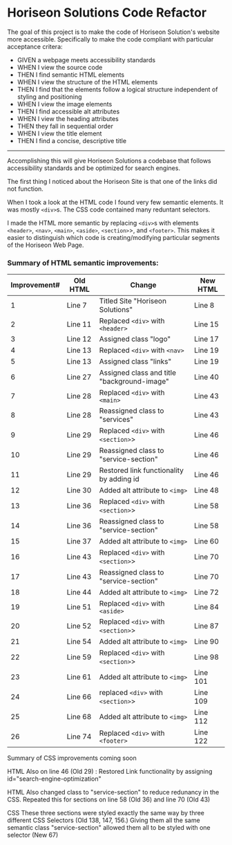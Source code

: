 # Horiseon Solutions Code Refactor

The goal of this project is to make the code of Horiseon Solution's website more accessible.  Specifically to make the code compliant with particular acceptance critera:

* GIVEN a webpage meets accessibility standards
 * WHEN I view the source code
  * THEN I find semantic HTML elements
 * WHEN I view the structure of the HTML elements
  * THEN I find that the elements follow a logical structure independent of styling and positioning
 * WHEN I view the image elements
  * THEN I find accessible alt attributes
 * WHEN I view the heading attributes
  * THEN they fall in sequential order
 * WHEN I view the title element
  * THEN I find a concise, descriptive title

------------------------------------------

Accomplishing this will give Horiseon Solutions a codebase that follows accessibility standards and be optimized for search engines.

The first thing I noticed about the Horiseon Site is that one of the links did not function.  

When I took a look at the HTML code I found very few semantic elements.  It was mostly `<div>`s.  The CSS code contained many reduntant selectors.

I made the HTML more semantic by replacing `<div>`s with elements `<header>`, `<nav>`, `<main>`, `<aside>`, `<section>`>, and `<footer>`.  This makes it easier to distinguish which code is creating/modifying particular segments of the Horiseon Web Page.   


### Summary of HTML semantic improvements:

Improvement# | Old HTML | Change | New HTML
-------|-------|---------|-----------
 1 | Line 7 | Titled Site "Horiseon Solutions" | Line 8
 2 | Line  11 | Replaced `<div>` with  ``<header>`` | Line 15
 3 | Line 12 | Assigned class "logo" | Line 17
 4 | Line 13 | Replaced `<div>` with `<nav>` | Line 19
 5 | Line 13 | Assigned class "links" | Line 19
 6 | Line 27 | Assigned class and title "background-image" | Line 40
 7 | Line 28 | Replaced `<div>` with `<main>` | Line 43
 8 | Line 28 | Reassigned class to "services" | Line 43
 9 | Line 29 | Replaced `<div>` with `<section>`> | Line 46
10 | Line 29 | Reassigned class to "service-section" | Line 46
11 | Line 29 | Restored link functionality by adding id | Line 46
12 | Line 30 | Added alt attribute to `<img>` | Line 48
13 | Line 36 | Replaced `<div>` with `<section>`> | Line 58
14 | Line 36 | Reassigned class to "service-section" | Line 58
15 | Line 37 | Added alt attribute to `<img>` | Line 60
16 | Line 43 | Replaced `<div>` with `<section>`> | Line 70
17 | Line 43 | Reassigned class to "service-section" | Line 70
18 | Line 44 | Added alt attribute to `<img>` | Line 72
19 | Line 51 | Replaced `<div>` with `<aside>` | Line 84
20 | Line 52 | Replaced `<div>` with `<section>`> | Line 87
21 | Line 54 | Added alt attribute to `<img>` | Line 90
22 | Line 59 | Replaced `<div>` with `<section>`> | Line 98
23 | Line 61 | Added alt attribute to `<img>` | Line 101
24 | Line 66 | replaced `<div>` with `<section>`> | Line 109
25 | Line 68 | Added alt attribute to `<img>` | Line 112
26 | Line 74 | Replaced `<div>` with `<footer>` | Line 122


Summary of CSS improvements coming soon


HTML
Also on line 46 (Old 29) : Restored Link functionality by assigning id="search-engine-optimization"

HTML
Also changed class to "service-section" to reduce redunancy in the CSS.  Repeated this for sections on line 58 (Old 36) and line 70 (Old 43)

CSS
These three sections were styled exactly the same way by three different CSS Selectors (Old 138, 147, 156.)  Giving them all the same semantic class "service-section" allowed them all to be styled with one selector (New 67)



